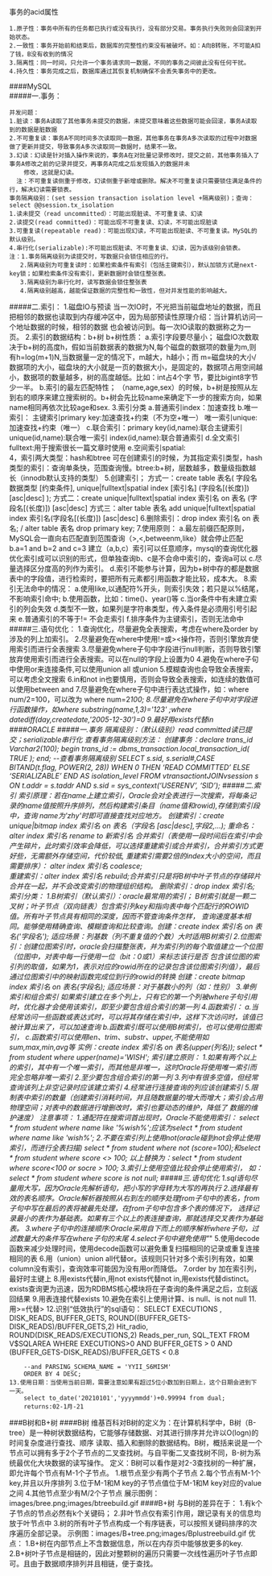 事务的acid属性
    
    1.原子性：事务中所有的任务都已执行或没有执行，没有部分交易。事务执行失败则会回滚到开始状态。
    2.一致性：事务开始前和结束后，数据库的完整性约束没有被破坏。如：A向B转账，不可能A扣了钱，B没有收到的情况
    3.隔离性：同一时间，只允许一个事务请求同一数据，不同的事务之间彼此没有任何干扰。
    4.持久性：事务完成之后，数据库通过其恢复机制确保不会丢失事务中的更改。
####MySQL  
#####一.事务：
    
    并发问题：
    1.脏读：事务A读取了其他事务未提交的数据，未提交意味着这些数据可能会回滚，事务A读取到的数据是脏数据
    2.不可重复读：事务A不同时间多次读取同一数据，其他事务在事务A多次读取的过程中对数据做了更新并提交，导致事务A多次读取同一数据时，结果不一致。
    3.幻读：幻读是针对插入操作来说的，事务A在对批量记录修改时，提交之前，其他事务插入了事务A修改之前的记录并提交，再事务A完成之后发现插入的数据并未
        修改，这就是幻读。
      注：不可重复读侧重于修改，幻读侧重于新增或删除。解决不可重复读只需要锁住满足条件的行，解决幻读需要锁表。
    事务隔离级别：(set session transaction isolation level +隔离级别)；查询：select @@session.tx_isolation
    1.读未提交（read uncommitted）：可能出现脏读、不可重复读、幻读
    2.读提交(read committed)：可能出现不可重复读、幻读，不可能出现脏读
    3.可重复读(repeatable read)：可能出现幻读，不可能出现脏读、不可重复读。MySQL的默认级别。
    4.串行化(serializable):不可能出现脏读、不可重复读、幻读，因为该级别会锁表。
    注：1.事务隔离级别为读提交时，写数据只会锁住相应的行。
       2.隔离级别为可重复读时：如果检索条件有索引（包括主键索引），默认加锁方式是next-key锁；如果检索条件没有索引，更新数据时会锁住整张表。
       3.隔离级别为串行化时，读写数据会锁住整张表
       4.隔离级别越高，越能保证数据的完整性和一致性，但对并发性能的影响越大。
#####二.索引：
     1.磁盘IO与预读
       当一次IO时，不光把当前磁盘地址的数据，而且把相邻的数据也读取到内存缓冲区中，因为局部预读性原理介绍：当计算机访问一个地址数据的时候，相邻的数据
       也会被访问到。每一次IO读取的数据称之为一页。
     2.索引的数据结构：b+树
       b+树性质：
       a.索引字段要尽量小；
         磁盘IO次数取决于b+树的高度h，假如当前数据表的数据为N,每个磁盘的数据项的数量为m,则有h=log(m+1)N,当数据量一定的情况下，m越大，h越小；而
         m=磁盘块的大小/数据项的大小，磁盘块的大小就是一页的数据大小，是固定的，数据项占用空间越小，数据项的数量越多，树的高度越低。比如：int占4个字
         节，要比bigint8字节少一半。
       b.索引的最左匹配特性；
         （name,age,sex）的时候，b+树是按照从左到右的顺序来建立搜索树的。b+树会先比较name来确定下一步的搜索方向，如果name相同再依次比较age和sex.
     3.索引分类
        a.普通索引index：加速查找
        b.唯一索引：
            主键索引primary key:加速查找+约束（不为空+唯一）
            唯一索引unique:加速查找+约束（唯一）
        c.联合索引：primary key(id,name):联合主键索引
                  unique(id,name):联合唯一索引
                  index(id,name):联合普通索引
        d.全文索引fulltext:用于搜索很长一篇文章时使用
        e.空间索引spatial:  
     4，索引两大类型：hash和btree
        可在创建索引的时候，为其指定索引类型，hash类型的索引：查询单条快，范围查询慢。btree:b+树，层数越多，数量级指数越长（innodb默认支持的类型） 
     5.创建索引；
          方式一：create table 表名(
                字段名 数据类型 [约束条件],
                unique|fulltext|spatial index [索引名] (字段名[(长度)]) [asc|desc]
             );
          方式二：create unique|fulltext|spatial index 索引名 on 表名 (字段名[(长度)]) [asc|desc]
          方式三：alter table 表名 add unique|fulltext|spatial index 索引名(字段名[(长度)]) [asc|desc]
     6.删除索引：drop index 索引名 on 表名; / alter table 表名 drop primary key;
     7.使用原则：
        a.最左前缀匹配原则，MySQL会一直向右匹配直到范围查询（>,<,betweenm,like）就会停止匹配
        b.a=1 and b=2 and c=3 建立（a,b,c）索引可以任意顺序，mysql的查询优化器优化索引成可以识别的形式，但单独查询b、c是不会命中索引的，查询a可以
        c.尽量选择区分度高的列作为索引。
        d.索引不能参与计算，因为b+树中存的都是数据表中的字段值，进行检索时，要把所有元素都引用函数才能比较，成本大。
     8.索引无法命中的情况：
        a.使用like,以通配符%开头，则索引失效；若只是以%结尾，不影响索引命中;
        b.使用函数，比如：time()、year()等
        c.当or条件中有未建立索引的列会失效
        d.类型不一致，如果列是字符串类型，传入条件是必须用引号引起来
        e.普通索引的不等于!= 不会走索引
        f.排序条件为主键索引，否则无法命中
#####三.语句优化：
    1.查询优化，尽量避免全表搜索，考虑在where及order by涉及的列上加索引。
    2.尽量避免在where中使用!=或><操作符，否则引擎放弃使用索引而进行全表搜索
    3.尽量避免where子句中字段进行null判断，否则导致引擎放弃使用索引而进行全表搜索。可以在null的字段上设置为0
    4.避免在where子句中使用or来连接条件,可以使用union all 或union
    5.模糊查询也会导致全表搜索，可以考虑全文搜索
    6.in和not in也要慎用，否则会导致全表搜索，如连续的数值可以使用between and
    7.尽量避免在where子句中进行表达式操作，如：where num/2=100，可以改为 where num=2*100;
    8.尽量避免在where子句中对字段进行函数操作，如where substring(name,1,3)='123' ;where datediff(day,createdate,'2005-12-30')=0
    9.最好用exists代替in      
####ORACLE
#####一.事务
    隔离级别：（默认级别）read committed读已提交；serializable串行化
    查看事务隔离级别方法：
    创建事务：declare trans_id Varchar2(100);
            begin trans_id := dbms_transaction.local_transaction_id( TRUE );
            end; 
     --查看事务隔离级别
     SELECT s.sid, s.serial#,CASE BITAND(t.flag, POWER(2, 28)) WHEN 0 THEN ‘READ COMMITTED’ ELSE ‘SERIALIZABLE’ END AS isolation_level 
     FROM v$transaction t JOIN v$session s ON t.addr = s.taddr AND s.sid = sys_context(‘USERENV’, ‘SID’);
#####二.索引
    索引原理：若在name上建立索引，Oracle会对全表进行一次搜索，将每条记录的name值按照升序排列，然后构建索引条目（name值和rowid),存储到索引段中，查询
        name为'zhy'时即可直接查找对应地方。
    创建索引：create unique|bitmap index 索引名 on 表名（字段名 [asc|desc],字段2,...);
    重命名：alter index 索引名 rename to 新索引名
    合并索引（表使用一段时间后在索引中会产生碎片，此时索引效率会降低，可以选择重建索引或合并索引，合并索引方式更好些，无需额外存储空间，代价较低,
        重建索引需要2倍的index大小的空间，而且需要排序）：
        alter index 索引名 coalesce;   
    重建索引：alter index 索引名 rebuild;合并索引只是将B树中叶子节点的存储碎片合并在一起，并不会改变索引的物理组织结构。
    删除索引：drop index 索引名;
    索引分类：
        1.B树索引（默认索引）：oracle最常用的索引；
            B树索引就是一颗二叉树；叶子节点（双向链表）包含索引列key和指向表中每个匹配行的ROWID值。所有叶子节点具有相同的深度，因而不管查询条件怎样，
            查询速度基本相同。能够使用精确查询、模糊查询和比较查询。创建：create index 索引名 on 表名('字段名');
            适应场景：列基数（列不重复值的个数）大时适用B树索引
        2.位图索引：创建位图索引时，oracle会扫描整张表，并为索引列的每个取值建立一个位图（位图中，对表中每一行使用一位（bit：0或1）来标志该行是否
            包含该位图的索引列的取值，如果为1，表示对应的rowid所在的记录包含该位图索引列值），最后通过位图索引中的映射函数完成位到行的rowid的转换
            创建：create bitmap index 索引名 on 表名(字段名);
            适应场景：对于基数小的列（如：性别）
        3.单例索引和组合索引
            如果索引建立在多个列上，只有它的第一个列被where子句引用时，优化器才会使用该索引，即至少要包含组合索引的第一列
        4.函数索引：
            a.当经常访问一些函数或表达式时，可以将其存储在索引中，这样下次访问时，该值已被计算出来了，可以加速查询
            b.函数索引既可以使用B树索引，也可以使用位图索引，
            c.函数索引可以使用len、trim、substr、upper,不能使用如sum,max,min,avg等
            实例：create index 索引名 on 表名(upper(列名));
                select  * from  student where upper(name)='WISH';
    索引建立原则：
        1.如果有两个以上的索引，其中有一个唯一索引，而其他是非唯一，这时Oracle将使用唯一索引而完全忽略非唯一索引
        2.至少要包含组合索引的第一列
        3.列中有很多空值，但经常查询该列上非空记录时应该建立索引
        4.经常进行连接查询的列应该创建索引
        5.限制表中索引的数量（创建索引消耗时间，并且随数据量的增大而增大；索引会占用物理空间；对表中的数据进行增删改时，索引也要动态的维护，降低了
            数据的维护速度）
    注意事项：
        1.通配符在搜索词首出现时，Oracle不能使用索引：
            select * from student where name like '%wish%';应该为select * from student where name like 'wish%';
        2.不要在索引列上使用not(oracle碰到not会停止使用索引，而进行全表扫描)
            select * from student where not (score=100);和select * from student where score <> 100;
            以上替换为：select * from student where score<100 or socre > 100;
        3.索引上使用空值比较会停止使用索引，
            如：select * from student where score is not null;
#####三.语句优化
    1.sql语句尽量用大写，因为Oracle先解析语句，把小写的字母转为大写的再执行
    2.选择最有效的表名顺序。Oracle解析器按照从右到左的顺序处理from子句中的表名，from子句中写在最后的表将被最先处理，在from子句中包含多个表的情况下，
        选择记录最小的表作为基础表。如果有三个以上的表连接查询，那就选择交叉表作为基础表。
    3.where子句中的连接顺序:Oracle采用自下而上的顺序解析where子句，过滤数量大的条件写在where子句的末尾
    4.select子句中避免使用"*"
    5.使用decode函数来减少处理时间，使用decode函数可以避免重复扫描相同的记录或重复连接相同的表
    6.用（union）union all代替or。该规则只针对多个索引列有效，如果column没有索引，查询效率可能因为没有用or而降低。
    7.order by 加在索引列，最好时主键上
    8.用exists代替in,用not exists代替not in,用exists代替distinct。exists查询更为迅速，因为RDBMS核心模块将在子查询的条件满足之后，立刻返回结果
    9.用表连接代替exists
    10.避免在索引上使用计算、is null、is not null
    11.用>=代替>
    12.识别“低效执行”的sql语句：
        SELECT EXECUTIONS , DISK_READS, BUFFER_GETS,
        ROUND((BUFFER_GETS-DISK_READS)/BUFFER_GETS,2) Hit_radio,
        ROUND(DISK_READS/EXECUTIONS,2) Reads_per_run,
        SQL_TEXT
        FROM V$SQLAREA
        WHERE EXECUTIONS>0
        AND BUFFER_GETS > 0
        AND (BUFFER_GETS-DISK_READS)/BUFFER_GETS < 0.8
        
        --and PARSING_SCHEMA_NAME = 'YYII_S6MISM'
        ORDER BY 4 DESC;
    13.使用日期：当使用当前日期，需要注意如果有超过5位小数加到日期上，这个日期会进到下一天。  
        select to_date('20210101','yyyymmdd')+0.99994 from dual;
        returns:02-1月-21
###B树和B+树
####B树
    维基百科对B树的定义为：在计算机科学中，B树（B-tree）是一种树状数据结构，它能够存储数据、对其进行排序并允许以O(logn)的时间复杂度进行查找、顺序
    读取、插入和删除的数据结构。B树，概括来说是一个节点可以拥有多于2个子节点的二叉查找树。与自平衡二叉查找树不同，B-树为系统最优化大块数据的读写操作。
    定义：B树可以看作是对2-3查找树的一种扩展，即允许每个节点有M-1个子节点。
        1.根节点至少有两个子节点
        2.每个节点有M-1个key,并且以升序排列
        3.位于M-1和M key的子节点值位于M-1和M key对应的value之间
        4.其他节点至少有M/2个子节点
    展示图例：images/bree.png;images/btreebuild.gif
####B+树
    与B树的差异在于：
        1.有k个子节点的节点必然有k个关键码；
        2.非叶节点仅有索引作用，跟记录有关的信息均放于叶节点中
        3.树的所有叶子节点构成一个有序链表，可以按照关键码排序的次序遍历全部记录。
    示例图：images/B+tree.png;images/Bplustreebuild.gif
    优点：
        1.B+树在内部节点上不含数据信息，所以在内存页中能够放更多的key.
        2.B+树叶子节点是相链的，因此对整颗树的遍历只需要一次线性遍历叶子节点即可。且由于数据顺序排列并且相链，便于查找。 